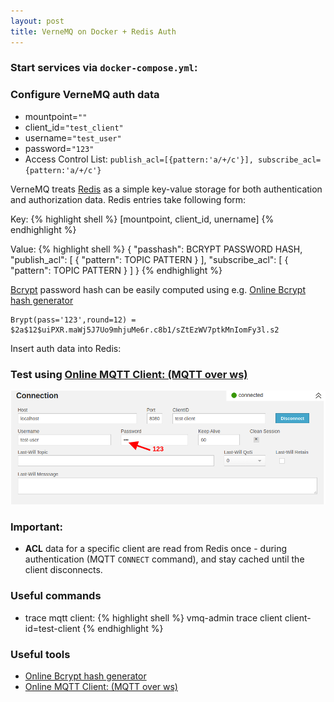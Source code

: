 ```yaml
---
layout: post
title: VerneMQ on Docker + Redis Auth 
---
```



### Start services via `docker-compose.yml`:

<script src="https://gist.github.com/ppretki/f09499b78610c2b2b83622f560fde374.js?file=docker_compose_vernemq_auth_redis.yml"></script>

### Configure VerneMQ auth data

- mountpoint=`""`
- client_id=`"test_client"`
- username=`"test_user"`
- password=`"123"`
- Access Control List: `publish_acl=[{pattern:'a/+/c'}], subscribe_acl={pattern:'a/+/c'}`

VerneMQ treats [Redis](https://redis.io/) as a simple key-value storage for both authentication 
and authorization data. Redis entries take following form:

Key: 
{% highlight shell %}
[mountpoint, client_id, unername]
{% endhighlight %}
  
Value:
{% highlight shell %}
{
  "passhash": BCRYPT PASSWORD HASH,
  "publish_acl": [
    {
      "pattern": TOPIC PATTERN
    }
  ],
  "subscribe_acl": [
    {
      "pattern": TOPIC PATTERN
    }
  ]
}
{% endhighlight %} 

[Bcrypt](https://en.wikipedia.org/wiki/Bcrypt) password hash can be easily computed using e.g. [Online Bcrypt hash generator](https://8gwifi.org/bccrypt.jsp) 
~~~
Brypt(pass='123',round=12) = $2a$12$uiPXR.maWj5J7Uo9mhjuMe6r.c8b1/sZtEzWV7ptkMnIomFy3l.s2
~~~   

Insert auth data into Redis:

<script src="https://gist.github.com/ppretki/f09499b78610c2b2b83622f560fde374.js?file=set_auth_data_in_redis.sh"></script>

### Test using [Online MQTT Client: (MQTT over ws)](http://www.hivemq.com/demos/websocket-client/)

![Connect Over Web Sockets](/images/mqtt_over_ws_connect_config.png)


### Important:
- **ACL** data for a specific client are read from Redis once - during authentication (MQTT `CONNECT` command), and stay cached until the client disconnects.

### Useful commands

- trace mqtt client:
{% highlight shell %}
vmq-admin trace client client-id=test-client
{% endhighlight %}

### Useful tools
- [Online Bcrypt hash generator](https://8gwifi.org/bccrypt.jsp)
- [Online MQTT Client: (MQTT over ws)](http://www.hivemq.com/demos/websocket-client/)

